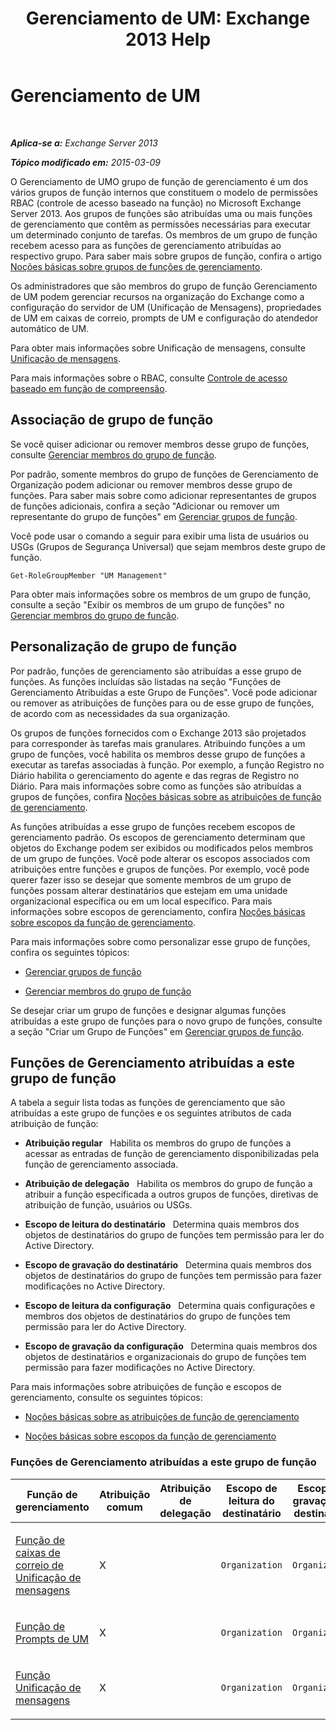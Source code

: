 ﻿---
title: 'Gerenciamento de UM: Exchange 2013 Help'
TOCTitle: Gerenciamento de UM
ms:assetid: c91f0387-615c-4a1d-87d4-133ddac1e407
ms:mtpsurl: https://technet.microsoft.com/pt-br/library/Dd351142(v=EXCHG.150)
ms:contentKeyID: 50486618
ms.date: 05/22/2018
mtps_version: v=EXCHG.150
ms.translationtype: MT
---

# Gerenciamento de UM

 

_**Aplica-se a:** Exchange Server 2013_

_**Tópico modificado em:** 2015-03-09_

O Gerenciamento de UMO grupo de função de gerenciamento é um dos vários grupos de função internos que constituem o modelo de permissões RBAC (controle de acesso baseado na função) no Microsoft Exchange Server 2013. Aos grupos de funções são atribuídas uma ou mais funções de gerenciamento que contêm as permissões necessárias para executar um determinado conjunto de tarefas. Os membros de um grupo de função recebem acesso para as funções de gerenciamento atribuídas ao respectivo grupo. Para saber mais sobre grupos de função, confira o artigo [Noções básicas sobre grupos de funções de gerenciamento](understanding-management-role-groups-exchange-2013-help.md).

Os administradores que são membros do grupo de função Gerenciamento de UM podem gerenciar recursos na organização do Exchange como a configuração do servidor de UM (Unificação de Mensagens), propriedades de UM em caixas de correio, prompts de UM e configuração do atendedor automático de UM.

Para obter mais informações sobre Unificação de mensagens, consulte [Unificação de mensagens](unified-messaging-exchange-2013-help.md).

Para mais informações sobre o RBAC, consulte [Controle de acesso baseado em função de compreensão](understanding-role-based-access-control-exchange-2013-help.md).

## Associação de grupo de função

Se você quiser adicionar ou remover membros desse grupo de funções, consulte [Gerenciar membros do grupo de função](manage-role-group-members-exchange-2013-help.md).

Por padrão, somente membros do grupo de funções de Gerenciamento de Organização podem adicionar ou remover membros desse grupo de funções. Para saber mais sobre como adicionar representantes de grupos de funções adicionais, confira a seção "Adicionar ou remover um representante do grupo de funções" em [Gerenciar grupos de função](manage-role-groups-exchange-2013-help.md).

Você pode usar o comando a seguir para exibir uma lista de usuários ou USGs (Grupos de Segurança Universal) que sejam membros deste grupo de função.

    Get-RoleGroupMember "UM Management"

Para obter mais informações sobre os membros de um grupo de função, consulte a seção "Exibir os membros de um grupo de funções" no [Gerenciar membros do grupo de função](manage-role-group-members-exchange-2013-help.md).

## Personalização de grupo de função

Por padrão, funções de gerenciamento são atribuídas a esse grupo de funções. As funções incluídas são listadas na seção "Funções de Gerenciamento Atribuídas a este Grupo de Funções". Você pode adicionar ou remover as atribuições de funções para ou de esse grupo de funções, de acordo com as necessidades da sua organização.

Os grupos de funções fornecidos com o Exchange 2013 são projetados para corresponder às tarefas mais granulares. Atribuindo funções a um grupo de funções, você habilita os membros desse grupo de funções a executar as tarefas associadas à função. Por exemplo, a função Registro no Diário habilita o gerenciamento do agente e das regras de Registro no Diário. Para mais informações sobre como as funções são atribuídas a grupos de funções, confira [Noções básicas sobre as atribuições de função de gerenciamento](understanding-management-role-assignments-exchange-2013-help.md).

As funções atribuídas a esse grupo de funções recebem escopos de gerenciamento padrão. Os escopos de gerenciamento determinam que objetos do Exchange podem ser exibidos ou modificados pelos membros de um grupo de funções. Você pode alterar os escopos associados com atribuições entre funções e grupos de funções. Por exemplo, você pode querer fazer isso se desejar que somente membros de um grupo de funções possam alterar destinatários que estejam em uma unidade organizacional específica ou em um local específico. Para mais informações sobre escopos de gerenciamento, confira [Noções básicas sobre escopos da função de gerenciamento](understanding-management-role-scopes-exchange-2013-help.md).

Para mais informações sobre como personalizar esse grupo de funções, confira os seguintes tópicos:

  - [Gerenciar grupos de função](manage-role-groups-exchange-2013-help.md)

  - [Gerenciar membros do grupo de função](manage-role-group-members-exchange-2013-help.md)

Se desejar criar um grupo de funções e designar algumas funções atribuídas a este grupo de funções para o novo grupo de funções, consulte a seção "Criar um Grupo de Funções" em [Gerenciar grupos de função](manage-role-groups-exchange-2013-help.md).

## Funções de Gerenciamento atribuídas a este grupo de função

A tabela a seguir lista todas as funções de gerenciamento que são atribuídas a este grupo de funções e os seguintes atributos de cada atribuição de função:

  - **Atribuição regular**   Habilita os membros do grupo de funções a acessar as entradas de função de gerenciamento disponibilizadas pela função de gerenciamento associada.

  - **Atribuição de delegação**   Habilita os membros do grupo de função a atribuir a função especificada a outros grupos de funções, diretivas de atribuição de função, usuários ou USGs.

  - **Escopo de leitura do destinatário**   Determina quais membros dos objetos de destinatários do grupo de funções tem permissão para ler do Active Directory.

  - **Escopo de gravação do destinatário**   Determina quais membros dos objetos de destinatários do grupo de funções tem permissão para fazer modificações no Active Directory.

  - **Escopo de leitura da configuração**   Determina quais configurações e membros dos objetos de destinatários do grupo de funções tem permissão para ler do Active Directory.

  - **Escopo de gravação da configuração**   Determina quais membros dos objetos de destinatários e organizacionais do grupo de funções tem permissão para fazer modificações no Active Directory.

Para mais informações sobre atribuições de função e escopos de gerenciamento, consulte os seguintes tópicos:

  - [Noções básicas sobre as atribuições de função de gerenciamento](understanding-management-role-assignments-exchange-2013-help.md)

  - [Noções básicas sobre escopos da função de gerenciamento](understanding-management-role-scopes-exchange-2013-help.md)

### Funções de Gerenciamento atribuídas a este grupo de função

<table style="width:100%;">
<colgroup>
<col style="width: 14%" />
<col style="width: 14%" />
<col style="width: 14%" />
<col style="width: 14%" />
<col style="width: 14%" />
<col style="width: 14%" />
<col style="width: 14%" />
</colgroup>
<thead>
<tr class="header">
<th>Função de gerenciamento</th>
<th>Atribuição comum</th>
<th>Atribuição de delegação</th>
<th>Escopo de leitura do destinatário</th>
<th>Escopo de gravação do destinatário</th>
<th>Escopo de leitura da configuração</th>
<th>Escopo de gravação do destinatário</th>
</tr>
</thead>
<tbody>
<tr class="odd">
<td><p><a href="um-mailboxes-role-exchange-2013-help.md">Função de caixas de correio de Unificação de mensagens</a></p></td>
<td><p>X</p></td>
<td><p></p></td>
<td><p><code>Organization</code></p></td>
<td><p><code>Organization</code></p></td>
<td><p><code>OrganizationConfig</code></p></td>
<td><p><code>OrganizationConfig</code></p></td>
</tr>
<tr class="even">
<td><p><a href="um-prompts-role-exchange-2013-help.md">Função de Prompts de UM</a></p></td>
<td><p>X</p></td>
<td><p></p></td>
<td><p><code>Organization</code></p></td>
<td><p><code>Organization</code></p></td>
<td><p><code>OrganizationConfig</code></p></td>
<td><p><code>OrganizationConfig</code></p></td>
</tr>
<tr class="odd">
<td><p><a href="unified-messaging-role-exchange-2013-help.md">Função Unificação de mensagens</a></p></td>
<td><p>X</p></td>
<td><p></p></td>
<td><p><code>Organization</code></p></td>
<td><p><code>Organization</code></p></td>
<td><p><code>OrganizationConfig</code></p></td>
<td><p><code>OrganizationConfig</code></p></td>
</tr>
</tbody>
</table>

